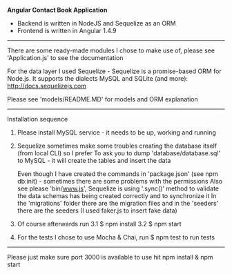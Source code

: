 **Angular Contact Book Application**

- Backend is written in NodeJS and Sequelize as an ORM
- Frontend is written in Angular 1.4.9
_______________

There are some ready-made modules I chose to make use of, please see 'Application.js' to see the documentation

For the data layer I used Sequelize - Sequelize is a promise-based ORM for Node.js.
It supports the dialects MySQL and SQLite (and more): http://docs.sequelizejs.com

Please see 'models/README.MD' for models and ORM explanation

_______________

Installation sequence

1. Please install MySQL service - it needs to be up, working and running
2. Sequelize sometimes make some troubles creating the database itself (from local CLI) so I prefer
   To ask you to dump 'database/database.sql' to MySQL - it will create the tables and insert the data

   Even though I have created the commands in 'package.json' (see npm db:init) - sometimes there are some problems with the permissions
   Also see please 'bin/www.js', Sequelize is using '.sync()' method to validate the data schemas has being created correctly and to synchronize it
   In the 'migrations' folder there are the migration files and in the 'seeders' there are the seeders (I used faker.js to insert fake data)

3. Of course afterwards run
    3.1 $ npm install
    3.2 $ npm start

4. For the tests I chose to use Mocha & Chai, run $ npm test to run tests

_______________

Please just make sure port 3000 is available to use
hit npm install & npm start